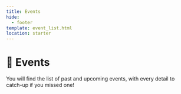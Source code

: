 ```yaml
---
title: Events
hide:
  - footer
template: event_list.html
location: starter
---
```


# 🎤 Events

You will find the list of past and upcoming events, with every detail to
catch-up if you missed one!